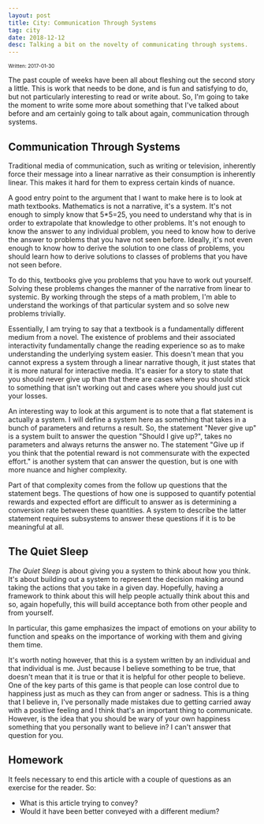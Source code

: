 ```yaml
---
layout: post
title: City: Communication Through Systems
tag: city
date: 2018-12-12
desc: Talking a bit on the novelty of communicating through systems.
---
```


<p style="font-size:10px">Written: 2017-01-30


The past couple of weeks have been all about fleshing out the second story a little. This is work that needs to be done, and is fun and satisfying to do, but not particularly interesting to read or write about. So, I'm going to take the moment to write some more about something that I've talked about before and am certainly going to talk about again, communication through systems.

## Communication Through Systems

Traditional media of communication, such as writing or television, inherently force their message into a linear narrative as their consumption is inherently linear. This makes it hard for them to express certain kinds of nuance.


A good entry point to the argument that I want to make here is to look at math textbooks. Mathematics is not a narrative, it's a system. It's not enough to simply know that 5*5=25, you need to understand why that is in order to extrapolate that knowledge to other problems. It's not enough to know the answer to any individual problem, you need to know how to derive the answer to problems that you have not seen before. Ideally, it's not even enough to know how to derive the solution to one class of problems, you should learn how to derive solutions to classes of problems that you have not seen before.


To do this, textbooks give you problems that you have to work out yourself. Solving these problems changes the manner of the narrative from linear to systemic. By working through the steps of a math problem, I'm able to understand the workings of that particular system and so solve new problems trivially.


Essentially, I am trying to say that a textbook is a fundamentally different medium from a novel. The existence of problems and their associated interactivity fundamentally change the reading experience so as to make understanding the underlying system easier. This doesn't mean that you cannot express a system through a linear narrative though, it just states that it is more natural for interactive media. It's easier for a story to state that you should never give up than that there are cases where you should stick to something that isn't working out and cases where you should just cut your losses.


An interesting way to look at this argument is to note that a flat statement is actually a system. I will define a system here as something that takes in a bunch of parameters and returns a result. So, the statement "Never give up" is a system built to answer the question "Should I give up?", takes no parameters and always returns the answer no. The statement "Give up if you think that the potential reward is not commensurate with the expected effort." is another system that can answer the question, but is one with more nuance and higher complexity.


Part of that complexity comes from the follow up questions that the statement begs. The questions of how one is supposed to quantify potential rewards and expected effort are difficult to answer as is determining a conversion rate between these quantities. A system to describe the latter statement requires subsystems to answer these questions if it is to be meaningful at all.

## The Quiet Sleep

*The Quiet Sleep* is about giving you a system to think about how you think. It's about building out a system to represent the decision making around taking the actions that you take in a given day. Hopefully, having a framework to think about this will help people actually think about this and so, again hopefully, this will build acceptance both from other people and from yourself.


In particular, this game emphasizes the impact of emotions on your ability to function and speaks on the importance of working with them and giving them time.


It's worth noting however, that this is a system written by an individual and that individual is me. Just because I believe something to be true, that doesn't mean that it is true or that it is helpful for other people to believe. One of the key parts of this game is that people can lose control due to happiness just as much as they can from anger or sadness. This is a thing that I believe in, I've personally made mistakes due to getting carried away with a positive feeling and I think that's an important thing to communicate. However, is the idea that you should be wary of your own happiness something that you personally want to believe in? I can't answer that question for you.

## Homework

It feels necessary to end this article with a couple of questions as an exercise for the reader. So:
- What is this article trying to convey?
- Would it have been better conveyed with a different medium?


